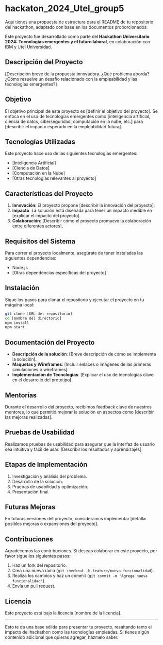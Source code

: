 # hackaton_2024_Utel_group5

Aquí tienes una propuesta de estructura para el README de tu repositorio del hackathon, adaptado con base en los documentos proporcionados:


Este proyecto fue desarrollado como parte del **Hackathon Universitario 2024: Tecnologías emergentes y el futuro laboral**, en colaboración con IBM y Utel Universidad.

## Descripción del Proyecto

[Descripción breve de la propuesta innovadora. ¿Qué problema aborda? ¿Cómo resuelve un desafío relacionado con la empleabilidad y las tecnologías emergentes?]

## Objetivo

El objetivo principal de este proyecto es [definir el objetivo del proyecto]. Se enfoca en el uso de tecnologías emergentes como [inteligencia artificial, ciencia de datos, ciberseguridad, computación en la nube, etc.] para [describir el impacto esperado en la empleabilidad futura].

## Tecnologías Utilizadas

Este proyecto hace uso de las siguientes tecnologías emergentes:

- [Inteligencia Artificial]
- [Ciencia de Datos]
- [Computación en la Nube]
- [Otras tecnologías relevantes al proyecto]

## Características del Proyecto

1. **Innovación**: El proyecto propone [describir la innovación del proyecto].
2. **Impacto**: La solución está diseñada para tener un impacto medible en [explicar el impacto del proyecto].
3. **Colaboración**: [Describir cómo el proyecto promueve la colaboración entre diferentes actores].

## Requisitos del Sistema

Para correr el proyecto localmente, asegúrate de tener instaladas las siguientes dependencias:

- Node.js
- [Otras dependencias específicas del proyecto]

## Instalación

Sigue los pasos para clonar el repositorio y ejecutar el proyecto en tu máquina local:

```bash
git clone [URL del repositorio]
cd [nombre del directorio]
npm install
npm start
```

## Documentación del Proyecto

- **Descripción de la solución**: [Breve descripción de cómo se implementa la solución].
- **Maquetas y Wireframes**: [Incluir enlaces o imágenes de las primeras simulaciones o wireframes].
- **Implementación de Tecnologías**: [Explicar el uso de tecnologías clave en el desarrollo del prototipo].

## Mentorías

Durante el desarrollo del proyecto, recibimos feedback clave de nuestros mentores, lo que permitió mejorar la solución en aspectos como [describir las mejoras realizadas].

## Pruebas de Usabilidad

Realizamos pruebas de usabilidad para asegurar que la interfaz de usuario sea intuitiva y fácil de usar. [Describir los resultados y aprendizajes].

## Etapas de Implementación

1. Investigación y análisis del problema.
2. Desarrollo de la solución.
3. Pruebas de usabilidad y optimización.
4. Presentación final.

## Futuras Mejoras

En futuras versiones del proyecto, consideramos implementar [detallar posibles mejoras o expansiones del proyecto].

## Contribuciones

Agradecemos las contribuciones. Si deseas colaborar en este proyecto, por favor sigue los siguientes pasos:

1. Haz un fork del repositorio.
2. Crea una nueva rama (`git checkout -b feature/nueva-funcionalidad`).
3. Realiza los cambios y haz un commit (`git commit -m 'Agrega nueva funcionalidad'`).
4. Envía un pull request.

## Licencia

Este proyecto está bajo la licencia [nombre de la licencia].

---

Esto te da una base sólida para presentar tu proyecto, resaltando tanto el impacto del hackathon como las tecnologías empleadas. Si tienes algún contenido adicional que quieras agregar, házmelo saber.